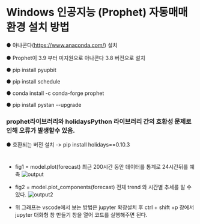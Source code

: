 # **Windows 인공지능 (Prophet) 자동매매 환경 설치 방법**

● 아나콘다(https://www.anaconda.com/) 설치

● Prophet이 3.9 부터 미지원으로 아나콘다 3.8 버전으로 설치

● pip install pyupbit

● pip install schedule

● conda install -c conda-forge prophet

● pip install pystan --upgrade



### **prophet라이브러리와 holidaysPython 라이브러리 간의 호환성 문제로 인해 오류가 발생할수 있음.**

● 호환되는 버전 설치 ->
pip install holidays==0.10.3

#



+  fig1 = model.plot(forecast)  최근 200시간 동안 데이터를 통계로 24시간뒤를 예측
![output](https://github.com/eogjsl900/bitcoinAutoTrade/assets/34729371/489e968b-02cf-45d4-abba-2694c398d13f)




+ fig2 = model.plot_components(forecast) 전체 trend 와  시간별 추세를 알 수있다.
![output2](https://github.com/eogjsl900/bitcoinAutoTrade/assets/34729371/aa48cb14-48ba-44af-a193-e44dbdca8fcd)



+ 위 그래프는 vscode에서 보는 방법은
jupyter 확장설치 후 ctrl + shift +p  창에서 jupyter 대화형 창 만들기 창을 열어 코드를 실행해주면 된다.
